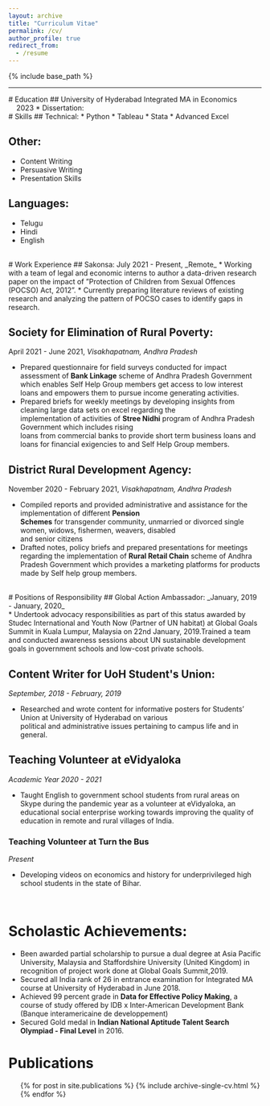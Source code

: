```yaml
---
layout: archive
title: "Curriculum Vitae"
permalink: /cv/
author_profile: true
redirect_from:
  - /resume
---
```


{% include base_path %}
<hr />
# Education
## University of Hyderabad
  Integrated MA in Economics &nbsp &nbsp &nbsp &nbsp &nbsp &nbsp &nbsp &nbsp 2023
    * Dissertation: 
<br />
# Skills
## Technical:
* Python
* Tableau
* Stata
* Advanced Excel

## Other:
* Content Writing
* Persuasive Writing
* Presentation Skills

## Languages:
* Telugu
* Hindi
* English
<br/>
# Work Experience  
## Sakonsa:
  July 2021 - Present, _Remote_
    * Working with a team of legal and economic interns to author a data-driven research paper on the impact of 
    ”Protection of Children from Sexual Offences (POCSO) Act, 2012”.
    * Currently preparing literature reviews of existing research and analyzing the pattern of POCSO cases to identify 
    gaps in research.

## Society for Elimination of Rural Poverty:
  April 2021 - June 2021, _Visakhapatnam, Andhra Pradesh_
  * Prepared questionnaire for field surveys conducted for impact assessment of **Bank Linkage** scheme of Andhra 
    Pradesh Government which enables Self Help Group members get access to low interest loans and empowers
    them to pursue income generating activities.
  * Prepared briefs for weekly meetings by developing insights from cleaning large data sets on excel regarding the  
    implementation of activities of **Stree Nidhi** program of Andhra Pradesh Government which includes rising  
    loans from commercial banks to provide short term business loans and loans for financial exigencies to and Self Help Group members.
    
## District Rural Development Agency:
  November 2020 - February 2021, _Visakhapatnam, Andhra Pradesh_
  * Compiled reports and provided administrative and assistance for the implementation of different **Pension  
    Schemes** for transgender community, unmarried or divorced single women, widows, fishermen, weavers, disabled  
    and senior citizens
  * Drafted notes, policy briefs and prepared presentations for meetings regarding the implementation of **Rural Retail Chain**
    scheme of Andhra Pradesh Government which provides a marketing platforms for products  
    made by Self help group members.
<br />
# Positions of Responsibility
## Global Action Ambassador:
  _January, 2019 - January, 2020_ <br>
  * Undertook advocacy responsibilities as part of this status awarded by Studec International and Youth Now (Partner
  of UN habitat) at Global Goals Summit in Kuala Lumpur, Malaysia on 22nd January, 2019.Trained a team and
  conducted awareness sessions about UN sustainable development goals in government schools and low-cost private schools.
 
## Content Writer for UoH Student's Union:
 _September, 2018 - February, 2019_ <br>
 * Researched and wrote content for informative posters for Students’ Union at University of Hyderabad on various  
  political and administrative issues pertaining to campus life and in general.

## Teaching Volunteer at eVidyaloka
 _Academic Year 2020 - 2021_ <br>
 * Taught English to government school students from rural areas on Skype during the pandemic year as a volunteer at
  eVidyaloka, an educational social enterprise working towards improving the quality of education in remote and rural
  villages of India.

### Teaching Volunteer at Turn the Bus
 _Present_ <br>
 * Developing videos on economics and history for underprivileged high school students in the state of Bihar.
 <br />

# Scholastic Achievements:
* Been awarded partial scholarship to pursue a dual degree at Asia Pacific University, Malaysia and Staffordshire
  University (United Kingdom) in recognition of project work done at Global Goals Summit,2019.
* Secured all India rank of 26 in entrance examination for Integrated MA course at University of Hyderabad in June 2018.
* Achieved 99 percent grade in **Data for Effective Policy Making**, a course of study offered by IDB x Inter-American Development Bank (Banque interamericaine de developpement)
* Secured Gold medal in **Indian National Aptitude Talent Search Olympiad - Final Level** in 2016.


# Publications
  <ul>{% for post in site.publications %}
    {% include archive-single-cv.html %}
  {% endfor %}</ul>
  
<!---
======
  <ul>{% for post in site.talks %}
    {% include archive-single-talk-cv.html %}
  {% endfor %}</ul>
  
Teaching
======
  <ul>{% for post in site.teaching %}
    {% include archive-single-cv.html %}
  {% endfor %}</ul>
  
Service and leadership
======
* Currently signed in to 43 different slack teams
--> 

